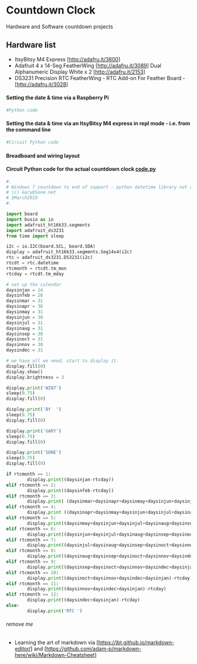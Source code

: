 # Countdown Clock
Hardware and Software countdown projects

## Hardware list
+ ItsyBitsy M4 Express [http://adafru.it/3800]
+ Adafruit 4 x 14-Seg FeatherWing [http://adafru.it/3089] Dual Alphanumeric Display White x 2 [http://adafru.it/2153]
+ DS3231 Precision RTC FeatherWing - RTC Add-on For Feather Board - [http://adafru.it/3028]

#### Setting the date & time via a Raspberry Pi
```python
#Python code
```
#### Setting the data & time via an ItsyBitsy M4 express in repl mode - i.e. from the command line
```python
#Circuit Python code
```
#### Breadboard and wiring layout

#### Circuit Python code for the actual countdown clock [code.py](../master/ItsyBitsyM4/CIRCUITPYTHON/code_working.py)
```python
#.
# Windows 7 countdown to end of support - python datetime library not available :-o
# (c) Gary@Sone.net
# 3March2019
#.

import board
import busio as io
import adafruit_ht16k33.segments
import adafruit_ds3231
from time import sleep

i2c = io.I2C(board.SCL, board.SDA)
display = adafruit_ht16k33.segments.Seg14x4(i2c)
rtc = adafruit_ds3231.DS3231(i2c)
rtcdt = rtc.datetime
rtcmonth = rtcdt.tm_mon
rtcday = rtcdt.tm_mday

# set up the calendar
daysinjan = 14
daysinfeb = 28
daysinmar = 31
daysinapr = 30
daysinmay = 31
daysinjun = 30
daysinjul = 31
daysinaug = 31
daysinsep = 30
daysinoct = 31
daysinnov = 30
daysindec = 31

# we have all we need, start to display it.
display.fill(0)
display.show()
display.brightness = 3

display.print('WIN7')
sleep(0.75)
display.fill(0)

display.print('BY  ')
sleep(0.75)
display.fill(0)

display.print('GARY')
sleep(0.75)
display.fill(0)

display.print('SONE')
sleep(0.75)
display.fill(0)

if rtcmonth == 1:
        display.print((daysinjan-rtcday))
elif rtcmonth == 2:
        display.print((daysinfeb-rtcday))
elif rtcmonth == 3:
        display.print( (daysinmar+daysinapr+daysinmay+daysinjun+daysinjul+daysinaug+daysinsep+daysinoct+daysinnov+daysindec+daysinjan)-rtcday)
elif rtcmonth == 4:
        display.print ((daysinapr+daysinmay+daysinjun+daysinjul+daysinaug+daysinsep+daysinoct+daysinnov+daysindec+daysinjan)-rtcday)
elif rtcmonth == 5:
        display.print((daysinmay+daysinjun+daysinjul+daysinaug+daysinsep+daysinoct+daysinnov+daysindec+daysinjan)-rtcday)
elif rtcmonth == 6:
        display.print((daysinjun+daysinjul+daysinaug+daysinsep+daysinoct+daysinnov+daysindec+daysinjan)-rtcday)
elif rtcmonth == 7:
        display.print((daysinjul+daysinaug+daysinsep+daysinoct+daysinnov+daysindec+daysinjan)-rtcday)
elif rtcmonth == 8:
        display.print((daysinaug+daysinsep+daysinoct+daysinnov+daysindec+daysinjan)-rtcday)
elif rtcmonth == 9:
        display.print((daysinsep+daysinoct+daysinnov+daysindec+daysinjan)-rtcday)
elif rtcmonth == 10:
        display.print((daysinoct+daysinnov+daysindec+daysinjan)-rtcday)
elif rtcmonth == 11:
        display.print((daysinnov+daysindec+daysinjan)-rtcday)
elif rtcmonth == 12:
        display.print((daysindec+daysinjan)-rtcday)
else:
        display.print('RTC ')
```

###### remove me
+ Learning the art of markdown via [https://jbt.github.io/markdown-editor/] and [https://github.com/adam-p/markdown-here/wiki/Markdown-Cheatsheet]
